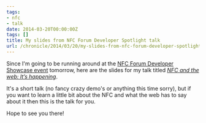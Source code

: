 ```yaml
---
tags:
- nfc
- talk
date: 2014-03-20T00:00:00Z
tags: []
title: My slides from NFC Forum Developer Spotlight talk
url: /chronicle/2014/03/20/my-slides-from-nfc-forum-developer-spotlight-talk/
---
```


Since I'm going to be running around at the [NFC Forum Developer Showcase event](http://nfc-forum.org/events/nfc-forum-developer-showcase/) tomorrow, here are the slides for my talk titled _[NFC and the web:
It’s happening](https://docs.google.com/presentation/d/1s-QRidCPcyaP8nuiYCuq1Ldr9LuaCLsQ5i11VrexSik/pub)_.

It's a short talk (no fancy crazy demo's or anything this time sorry), but if you want to learn a little bit about the NFC and what the web has to say about it then this is the talk for you.

Hope to see you there!